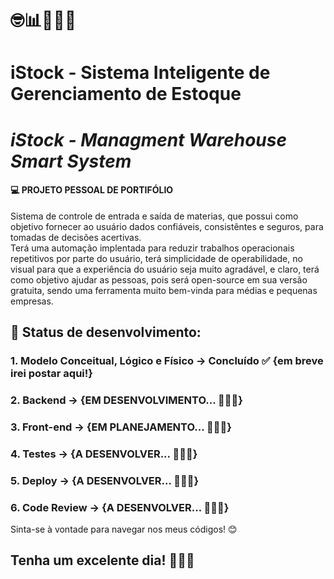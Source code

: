 # 🤓📊👨🏼‍💻 
# iStock - Sistema Inteligente de Gerenciamento de Estoque
# <i>iStock - Managment Warehouse Smart System</i>

#### 💻 PROJETO PESSOAL DE PORTIFÓLIO

Sistema de controle de entrada e saída de materias, que possui como objetivo fornecer ao usuário dados confiáveis, consistêntes e seguros, para tomadas de decisões acertivas.<br>
Terá uma automação implentada para reduzir trabalhos operacionais repetitivos por parte do usuário, terá simplicidade de operabilidade, no visual para que a experiência do usuário seja muito agradável, e claro, terá como objetivo ajudar as pessoas, pois será open-source em sua versão gratuita, sendo uma ferramenta muito bem-vinda para médias e pequenas empresas.

## 📌 Status de desenvolvimento:
### 1. Modelo Conceitual, Lógico e Físico -> Concluído ✅ {em breve irei postar aqui!}
### 2. Backend -> {EM DESENVOLVIMENTO... 👨🏼‍💻}
### 3. Front-end -> {EM PLANEJAMENTO... 👨🏼‍💻}
### 4. Testes -> {A DESENVOLVER... 👨🏼‍💻}
### 5. Deploy -> {A DESENVOLVER... 👨🏼‍💻}
### 6. Code Review -> {A DESENVOLVER... 👨🏼‍💻}

 
Sinta-se à vontade para navegar nos meus códigos! 😊

## Tenha um excelente dia! 🎉🙏🏼
